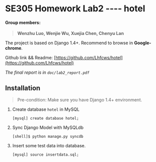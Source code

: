 # SE305 Homework Lab2 ---- hotel
#### Group members: 
>  **Wenzhu Luo, Wenjie Wu, Xuejia Chen, Chenyu Lan**

The project is based on Django 1.4+. Recommend to browse in **Google-chrome**.

Github link && Readme: [https://github.com/Lhfcws/hotel](https://github.com/Lhfcws/hotel)

*The final report is in `doc/lab2_report.pdf`*

## Installation
> Pre-condition: Make sure you have Django 1.4+ environment.

1. Create database `hotel` in MySQL


    `[mysql] create database hotel;`


2. Sync Django Model with MySQLdb


    `[shell]$ python manage.py syncdb`

3. Insert some test data into database.


     `[mysql] source insertdata.sql;`
